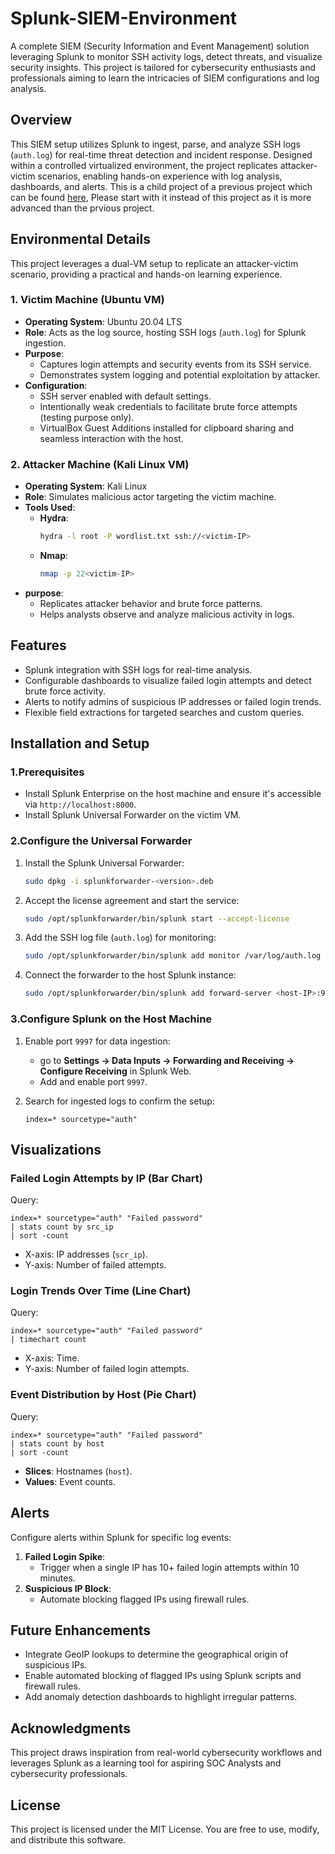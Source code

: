 # Splunk-SIEM-Environment
A complete SIEM (Security Information and Event Management) solution leveraging Splunk to monitor SSH activity logs, detect threats, and visualize security insights. This project is tailored for cybersecurity enthusiasts and professionals aiming to learn the intricacies of SIEM configurations and log analysis.

## Overview
This SIEM setup utilizes Splunk to ingest, parse, and analyze SSH logs (`auth.log`) for real-time threat detection and incident response. Designed within a controlled virtualized environment, the project replicates attacker-victim scenarios, enabling hands-on experience with log analysis, dashboards, and alerts.
This is a child project of a previous project which can be found [here](https://github.com/Toast-stack/SSHLogAnalyzer), Please start with it instead of this project as it is more advanced than the prvious project.

## Environmental Details
This project leverages a dual-VM setup to replicate an attacker-victim scenario, providing a practical and hands-on learning experience.

### **1. Victim Machine (Ubuntu VM)**
- **Operating System**: Ubuntu 20.04 LTS
- **Role**: Acts as the log source, hosting SSH logs (`auth.log`) for Splunk ingestion.
- **Purpose**:
    - Captures login attempts and security events from its SSH service.
    - Demonstrates system logging and potential exploitation by attacker.
- **Configuration**:
    - SSH server enabled with default settings.
    - Intentionally weak credentials to facilitate brute force attempts (testing purpose only).
    - VirtualBox Guest Additions installed for clipboard sharing and seamless interaction with the host.
 
### **2. Attacker Machine (Kali Linux VM)**
- **Operating System**: Kali Linux
- **Role**: Simulates malicious actor targeting the victim machine.
- **Tools Used**:
    - **Hydra**:
      ```bash
      hydra -l root -P wordlist.txt ssh://<victim-IP>
      ```
    - **Nmap**:
      ```bash
      nmap -p 22<victim-IP>
      ```
- **purpose**:
  - Replicates attacker behavior and brute force patterns.
  - Helps analysts observe and analyze malicious activity in logs.
 
## Features
- Splunk integration with SSH logs for real-time analysis.
- Configurable dashboards to visualize failed login attempts and detect brute force activity.
- Alerts to notify admins of suspicious IP addresses or failed login trends.
- Flexible field extractions for targeted searches and custom queries.

## Installation and Setup
### **1.Prerequisites**
  - Install Splunk Enterprise on the host machine and ensure it's accessible via `http://localhost:8000`.
  - Install Splunk Universal Forwarder on the victim VM.
### **2.Configure the Universal Forwarder**
  1. Install the Splunk Universal Forwarder:
     ```bash
     sudo dpkg -i splunkforwarder-<version>.deb
     ```
  2. Accept the license agreement and start the service:
     ```bash
     sudo /opt/splunkforwarder/bin/splunk start --accept-license
     ```
  3. Add the SSH log file (`auth.log`) for monitoring:
     ```bash
     sudo /opt/splunkforwarder/bin/splunk add monitor /var/log/auth.log
     ```
  4. Connect the forwarder to the host Splunk instance:
     ```bash
     sudo /opt/splunkforwarder/bin/splunk add forward-server <host-IP>:9997
     ```
### **3.Configure Splunk on the Host Machine**
  1. Enable port `9997` for data ingestion:
     - go to **Settings → Data Inputs → Forwarding and Receiving → Configure Receiving** in Splunk Web.
     - Add and enable port `9997`.
    
  2. Search for ingested logs to confirm the setup:
     ```spl
     index=* sourcetype="auth"
     ```
## **Visualizations**
### Failed Login Attempts by IP (Bar Chart)
Query:
```spl
index=* sourcetype="auth" "Failed password"
| stats count by src_ip
| sort -count
```
  - X-axis: IP addresses (`scr_ip`).
  - Y-axis: Number of failed attempts.

### Login Trends Over Time (Line Chart)
Query:
```spl
index=* sourcetype="auth" "Failed password"
| timechart count
```
  - X-axis: Time.
  - Y-axis: Number of failed login attempts.

### Event Distribution by Host (Pie Chart)
Query:
```spl
index=* sourcetype="auth" "Failed password"
| stats count by host
| sort -count
```
  - **Slices**: Hostnames (`host`).
  - **Values**: Event counts.

## **Alerts**
Configure alerts within Splunk for specific log events:
  1. **Failed Login Spike**:
     - Trigger when a single IP has 10+ failed login attempts within 10 minutes.
  2. **Suspicious IP Block**:
     - Automate blocking flagged IPs using firewall rules.
    
## **Future Enhancements**
- Integrate GeoIP lookups to determine the geographical origin of suspicious IPs.
- Enable automated blocking of flagged IPs using Splunk scripts and firewall rules.
- Add anomaly detection dashboards to highlight irregular patterns.

## **Acknowledgments**
This project draws inspiration from real-world cybersecurity workflows and leverages Splunk as a learning tool for aspiring SOC Analysts and cybersecurity professionals.

## License 
This project is licensed under the MIT License. You are free to use, modify, and distribute this software.
